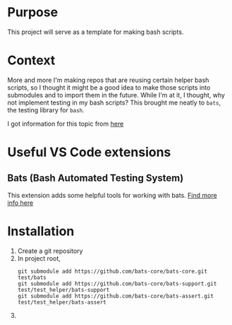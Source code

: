# Purpose

This project will serve as a template for making bash scripts.

# Context

More and more I'm making repos that are reusing certain helper bash scripts, so I thought it might be a good idea to make those scripts into submodules and to import them in the future. While I'm at it, I thought, why not implement testing in my bash scripts?
This brought me neatly to `bats`, the testing library for `bash`.

I got information for this topic from [here](https://bats-core.readthedocs.io/en/stable/tutorial.html)

# Useful VS Code extensions

## Bats (Bash Automated Testing System)

This extension adds some helpful tools for working with bats.
[Find more info here](https://github.com/jetmartin/bats)

# Installation

1. Create a git repository
1. In project root,
   ```
   git submodule add https://github.com/bats-core/bats-core.git test/bats
   git submodule add https://github.com/bats-core/bats-support.git test/test_helper/bats-support
   git submodule add https://github.com/bats-core/bats-assert.git test/test_helper/bats-assert
   ```
1.
